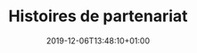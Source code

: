 ---
title: Histoires de partenariat
date: 2019-12-06T13:48:10+01:00
layout: histoires
menu:
  main:
    parent: redistribuer
    weight: 2
---